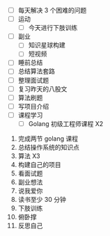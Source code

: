 - [ ] 每天解决 3 个困难的问题
- [ ] 运动
	- [ ] 今天进行下肢训练
- [ ] 副业
	- [ ] 知识星球构建
	- [ ] 短视频
- [ ] 睡前总结
- [ ] 总结算法套路
- [ ] 整理面试题
- [ ] 复习昨天的八股文
- [ ] 算法刷题
- [ ] 写项目介绍
- [ ] 课程学习
	- [ ] Golang 初级工程师课程 X2

1. 完成两节 golang 课程
2. 总结操作系统的知识点
3. 算法 X3
4. 构建自己的项目
5. 看面试题
6. 副业想法
7. 说我爱你
8. 读书至少 30 分钟
9. 下肢训练
10. 俯卧撑
11. 反思自己
